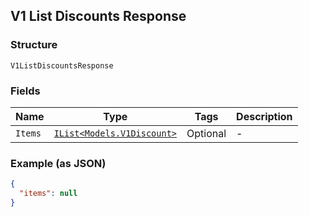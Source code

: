 ## V1 List Discounts Response

### Structure

`V1ListDiscountsResponse`

### Fields

| Name | Type | Tags | Description |
|  --- | --- | --- | --- |
| `Items` | [`IList<Models.V1Discount>`](/doc/models/v1-discount.md) | Optional | - |

### Example (as JSON)

```json
{
  "items": null
}
```

